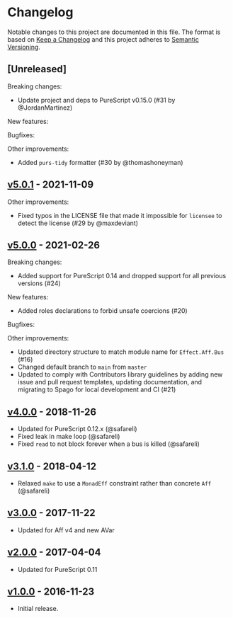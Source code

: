 # Changelog

Notable changes to this project are documented in this file. The format is based on [Keep a Changelog](https://keepachangelog.com/en/1.0.0/) and this project adheres to [Semantic Versioning](https://semver.org/spec/v2.0.0.html).

## [Unreleased]

Breaking changes:
- Update project and deps to PureScript v0.15.0 (#31 by @JordanMartinez)

New features:

Bugfixes:

Other improvements:
- Added `purs-tidy` formatter (#30 by @thomashoneyman)

## [v5.0.1](https://github.com/purescript-contrib/purescript-aff-bus/releases/tag/v5.0.1) - 2021-11-09

Other improvements:
- Fixed typos in the LICENSE file that made it impossible for `licensee` to detect the license (#29 by @maxdeviant)

## [v5.0.0](https://github.com/purescript-contrib/purescript-aff-bus/releases/tag/v5.0.0) - 2021-02-26

Breaking changes:
- Added support for PureScript 0.14 and dropped support for all previous versions (#24)

New features:
- Added roles declarations to forbid unsafe coercions (#20) 

Bugfixes:

Other improvements:
- Updated directory structure to match module name for `Effect.Aff.Bus` (#16)
- Changed default branch to `main` from `master`
- Updated to comply with Contributors library guidelines by adding new issue and pull request templates, updating documentation, and migrating to Spago for local development and CI (#21)

## [v4.0.0](https://github.com/purescript-contrib/purescript-aff-bus/releases/tag/v4.0.0) - 2018-11-26

- Updated for PureScript 0.12.x (@safareli)
- Fixed leak in make loop (@safareli)
- Fixed `read` to not block forever when a bus is killed (@safareli)

## [v3.1.0](https://github.com/purescript-contrib/purescript-aff-bus/releases/tag/v3.1.0) - 2018-04-12

- Relaxed `make` to use a `MonadEff` constraint rather than concrete `Aff` (@safareli)

## [v3.0.0](https://github.com/purescript-contrib/purescript-aff-bus/releases/tag/v3.0.0) - 2017-11-22

- Updated for Aff v4 and new AVar

## [v2.0.0](https://github.com/purescript-contrib/purescript-aff-bus/releases/tag/v2.0.0) - 2017-04-04

- Updated for PureScript 0.11

## [v1.0.0](https://github.com/purescript-contrib/purescript-aff-bus/releases/tag/v1.0.0) - 2016-11-23

- Initial release.
